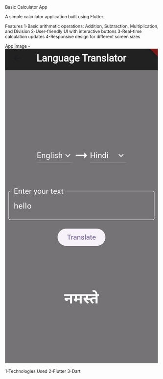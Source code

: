 Basic Calculator App

A simple calculator application built using Flutter.

Features
1-Basic arithmetic operations: Addition, Subtraction, Multiplication, and Division
2-User-friendly UI with interactive buttons
3-Real-time calculation updates
4-Responsive design for different screen sizes

App image - ![img.png](img.png)


1-Technologies Used
2-Flutter
3-Dart